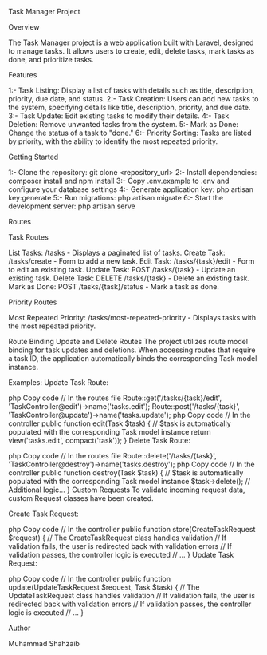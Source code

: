 Task Manager Project

Overview

The Task Manager project is a web application built with Laravel, designed to manage tasks. It allows users to create, edit, delete tasks, mark tasks as done, and prioritize tasks.


Features

1:- Task Listing: Display a list of tasks with details such as title, description, priority, due date, and status.
2:- Task Creation: Users can add new tasks to the system, specifying details like title, description, priority, and due date.
3:- Task Update: Edit existing tasks to modify their details.
4:- Task Deletion: Remove unwanted tasks from the system.
5:- Mark as Done: Change the status of a task to "done."
6:- Priority Sorting: Tasks are listed by priority, with the ability to identify the most repeated priority.


Getting Started

1:- Clone the repository: git clone <repository_url>
2:- Install dependencies: composer install and npm install
3:- Copy .env.example to .env and configure your database settings
4:- Generate application key: php artisan key:generate
5:- Run migrations: php artisan migrate
6:- Start the development server: php artisan serve


Routes

Task Routes

List Tasks: /tasks - Displays a paginated list of tasks.
Create Task: /tasks/create - Form to add a new task.
Edit Task: /tasks/{task}/edit - Form to edit an existing task.
Update Task: POST /tasks/{task} - Update an existing task.
Delete Task: DELETE /tasks/{task} - Delete an existing task.
Mark as Done: POST /tasks/{task}/status - Mark a task as done.

Priority Routes

Most Repeated Priority: /tasks/most-repeated-priority - Displays tasks with the most repeated priority.

Route Binding
Update and Delete Routes
The project utilizes route model binding for task updates and deletions. When accessing routes that require a task ID, the application automatically binds the corresponding Task model instance.

Examples:
Update Task Route:

php
Copy code
// In the routes file
Route::get('/tasks/{task}/edit', 'TaskController@edit')->name('tasks.edit');
Route::post('/tasks/{task}', 'TaskController@update')->name('tasks.update');
php
Copy code
// In the controller
public function edit(Task $task)
{
    // $task is automatically populated with the corresponding Task model instance
    return view('tasks.edit', compact('task'));
}
Delete Task Route:

php
Copy code
// In the routes file
Route::delete('/tasks/{task}', 'TaskController@destroy')->name('tasks.destroy');
php
Copy code
// In the controller
public function destroy(Task $task)
{
    // $task is automatically populated with the corresponding Task model instance
    $task->delete();
    // Additional logic...
}
Custom Requests
To validate incoming request data, custom Request classes have been created.

Create Task Request:

php
Copy code
// In the controller
public function store(CreateTaskRequest $request)
{
    // The CreateTaskRequest class handles validation
    // If validation fails, the user is redirected back with validation errors
    // If validation passes, the controller logic is executed
    // ...
}
Update Task Request:

php
Copy code
// In the controller
public function update(UpdateTaskRequest $request, Task $task)
{
    // The UpdateTaskRequest class handles validation
    // If validation fails, the user is redirected back with validation errors
    // If validation passes, the controller logic is executed
    // ...
}

Author

Muhammad Shahzaib